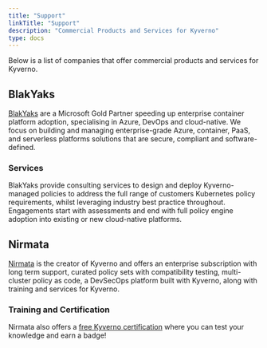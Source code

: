 ```yaml
---
title: "Support"
linkTitle: "Support"
description: "Commercial Products and Services for Kyverno"
type: docs
---
```


Below is a list of companies that offer commercial products and services for Kyverno.

## BlakYaks

[BlakYaks](https://blakyaks.com) are a Microsoft Gold Partner speeding up enterprise container platform adoption, specialising in Azure, DevOps and cloud-native. We focus on building and managing enterprise-grade Azure, container, PaaS, and serverless platforms solutions that are secure, compliant and software-defined.

### Services

BlakYaks provide consulting services to design and deploy Kyverno-managed policies to address the full range of customers Kubernetes policy requirements, whilst leveraging industry best practice throughout.  Engagements start with assessments and end with full policy engine adoption into existing or new cloud-native platforms.

## Nirmata

[Nirmata](https://nirmata.com/) is the creator of Kyverno and offers an enterprise subscription with long term support, curated policy sets with compatibility testing, multi-cluster policy as code, a DevSecOps platform built with Kyverno, along with training and services for Kyverno.

### Training and Certification

Nirmata also offers a [free Kyverno certification](https://learn.nirmata.com/explore) where you can test your knowledge and earn a badge!
